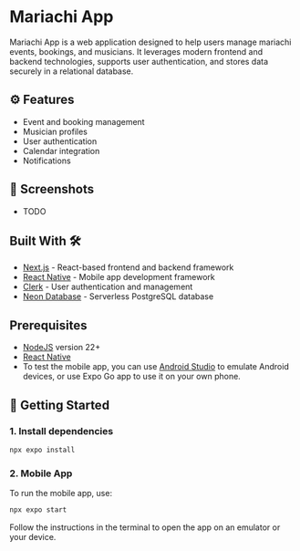 # Mariachi App

Mariachi App is a web application designed to help users manage mariachi events, bookings, and musicians. It leverages modern frontend and backend technologies, supports user authentication, and stores data securely in a relational database.

## ⚙️ Features

- Event and booking management
- Musician profiles
- User authentication
- Calendar integration
- Notifications

## 📸 Screenshots

- TODO

## Built With 🛠

- [Next.js](https://nextjs.org) - React-based frontend and backend framework
- [React Native](https://reactnative.dev) - Mobile app development framework
- [Clerk](https://clerk.com) - User authentication and management
- [Neon Database](https://neon.tech) - Serverless PostgreSQL database

## Prerequisites

- [NodeJS](https://nodejs.org/en/) version 22+
- [React Native](https://reactnative.dev)
- To test the mobile app, you can use [Android Studio](https://developer.android.com/studio?hl=en-419) to emulate Android devices, or use Expo Go app to use it on your own phone.

## 🚀 Getting Started

### 1. Install dependencies

```bash
npx expo install
```

### 2. Mobile App

To run the mobile app, use:

```bash
npx expo start
```

Follow the instructions in the terminal to open the app on an emulator or your device.
